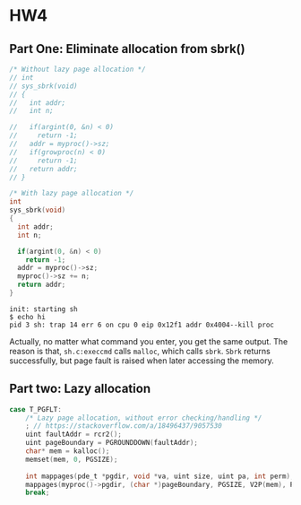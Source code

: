 # HW4

## Part One: Eliminate allocation from sbrk()

```c
/* Without lazy page allocation */
// int
// sys_sbrk(void)
// {
//   int addr;
//   int n;

//   if(argint(0, &n) < 0)
//     return -1;
//   addr = myproc()->sz;
//   if(growproc(n) < 0)
//     return -1;
//   return addr;
// }

/* With lazy page allocation */
int
sys_sbrk(void)
{
  int addr;
  int n;

  if(argint(0, &n) < 0)
    return -1;
  addr = myproc()->sz;
  myproc()->sz += n;
  return addr;
}
```

```
init: starting sh
$ echo hi
pid 3 sh: trap 14 err 6 on cpu 0 eip 0x12f1 addr 0x4004--kill proc
```

Actually, no matter what command you enter, you get the same output. The reason is that, `sh.c:execcmd` calls `malloc`, which calls `sbrk`. `Sbrk` returns successfully, but page fault is raised when later accessing the memory. 



## Part two: Lazy allocation

```c
case T_PGFLT:
    /* Lazy page allocation, without error checking/handling */
    ; // https://stackoverflow.com/a/18496437/9057530
    uint faultAddr = rcr2();
    uint pageBoundary = PGROUNDDOWN(faultAddr);
    char* mem = kalloc();
    memset(mem, 0, PGSIZE);
    
    int mappages(pde_t *pgdir, void *va, uint size, uint pa, int perm);
    mappages(myproc()->pgdir, (char *)pageBoundary, PGSIZE, V2P(mem), PTE_W|PTE_U);
    break;
```



